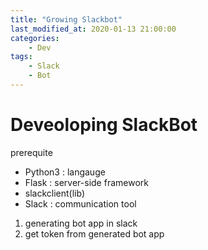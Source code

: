 ```yaml
---
title: "Growing Slackbot"
last_modified_at: 2020-01-13 21:00:00
categories:
    - Dev
tags:
    - Slack
    - Bot
---
```


# Deveoloping SlackBot

prerequite
- Python3 : langauge
- Flask : server-side framework
- slackclient(lib)
- Slack : communication tool


1. generating bot app in slack
2. get token from generated bot app
